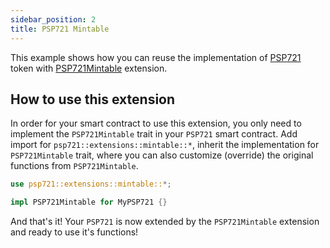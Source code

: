 ```yaml
---
sidebar_position: 2
title: PSP721 Mintable
---
```


This example shows how you can reuse the implementation of [PSP721](https://github.com/Supercolony-net/openbrush-contracts/tree/main/contracts/token/psp721) token with [PSP721Mintable](https://github.com/Supercolony-net/openbrush-contracts/tree/main/contracts/token/psp721/src/extensions/mintable.rs) extension.

## How to use this extension

In order for your smart contract to use this extension, you only need to implement the `PSP721Mintable` trait in your `PSP721` smart contract. Add import for  `psp721::extensions::mintable::*`, inherit the implementation for `PSP721Mintable` trait, where you can also customize (override) the original functions from `PSP721Mintable`.

```rust
use psp721::extensions::mintable::*;

impl PSP721Mintable for MyPSP721 {}
```

And that's it! Your `PSP721` is now extended by the `PSP721Mintable` extension and ready to use it's functions!